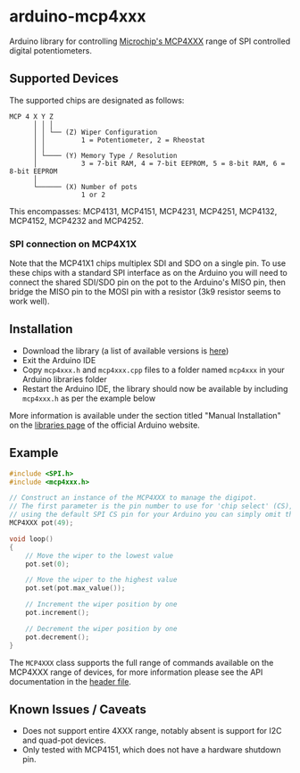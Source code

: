 # arduino-mcp4xxx

Arduino library for controlling [Microchip's MCP4XXX](http://ww1.microchip.com/downloads/en/DeviceDoc/22060b.pdf) range of SPI controlled digital potentiometers.

## Supported Devices

The supported chips are designated as follows:

```
MCP 4 X Y Z
      │ │ │
      │ │ └── (Z) Wiper Configuration
      │ │         1 = Potentiometer, 2 = Rheostat
      │ │
      │ └──── (Y) Memory Type / Resolution
      │           3 = 7-bit RAM, 4 = 7-bit EEPROM, 5 = 8-bit RAM, 6 = 8-bit EEPROM
      │
      └────── (X) Number of pots
                  1 or 2
```

This encompasses: MCP4131, MCP4151, MCP4231, MCP4251, MCP4132, MCP4152, MCP4232 and MCP4252.

### SPI connection on MCP4X1X

Note that the MCP41X1 chips multiplex SDI and SDO on a single pin. To use these chips with a standard SPI interface as on the Arduino you will need to
connect the shared SDI/SDO pin on the pot to the Arduino's MISO pin, then bridge the MISO pin to the MOSI pin with a resistor (3k9 resistor seems to work well).

## Installation

 * Download the library (a list of available versions is [here](https://github.com/jmalloc/arduino-mcp4xxx/releases))
 * Exit the Arduino IDE
 * Copy `mcp4xxx.h` and `mcp4xxx.cpp` files to a folder named `mcp4xxx` in your Arduino libraries folder
 * Restart the Arduino IDE, the library should now be available by including `mcp4xxx.h` as per the example below

More information is available under the section titled "Manual Installation" on the [libraries page](http://arduino.cc/en/Guide/Libraries) of the official Arduino website.
 
## Example

```c++
#include <SPI.h>
#include <mcp4xxx.h>

// Construct an instance of the MCP4XXX to manage the digipot.
// The first parameter is the pin number to use for 'chip select' (CS), if you are
// using the default SPI CS pin for your Arduino you can simply omit this parameter.
MCP4XXX pot(49);

void loop()
{
    // Move the wiper to the lowest value
    pot.set(0);

    // Move the wiper to the highest value
    pot.set(pot.max_value());

    // Increment the wiper position by one
    pot.increment();

    // Decrement the wiper position by one
    pot.decrement();
}
```

The `MCP4XXX` class supports the full range of commands available on the MCP4XXX range of devices,
for more information please see the API documentation in the [header file](mcp4xxx.h).

## Known Issues / Caveats

* Does not support entire 4XXX range, notably absent is support for I2C and quad-pot devices.
* Only tested with MCP4151, which does not have a hardware shutdown pin.
